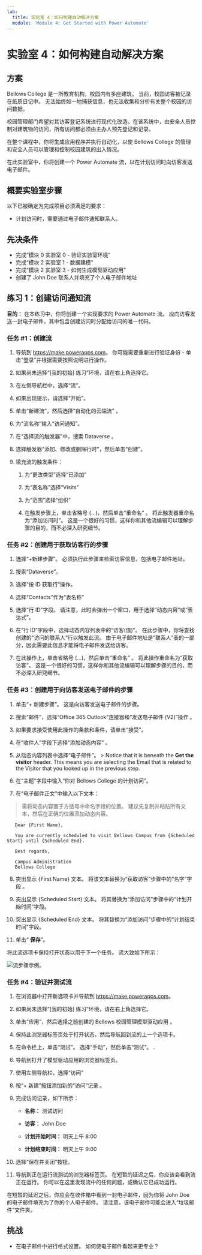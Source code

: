 ```yaml
---
lab:
  title: 实验室 4：如何构建自动解决方案
  module: 'Module 4: Get Started with Power Automate'
---
```


# <a name="lab-4-how-to-build-an-automated-solution"></a>实验室 4：如何构建自动解决方案

## <a name="scenario"></a>方案

Bellows College 是一所教育机构，校园内有多座建筑。 当前，校园访客被记录在纸质日记中。 无法始终如一地捕获信息，也无法收集和分析有关整个校园的访问数据。

校园管理部门希望对其访客登记系统进行现代化改造。在该系统中，由安全人员控制对建筑物的访问，所有访问都必须由主办人预先登记和记录。

在整个课程中，你将生成应用程序并执行自动化，以使 Bellows College 的管理和安全人员可以管理和控制校园建筑的出入情况。

在此实验室中，你将创建一个 Power Automate 流，以在计划访问时向访客发送电子邮件。

## <a name="high-level-lab-steps"></a>概要实验室步骤

以下已被确定为完成项目必须满足的要求：

- 计划访问时，需要通过电子邮件通知联系人。

## <a name="prerequisites"></a>先决条件

- 完成“模块 0 实验室 0 - 验证实验室环境”
- 完成“模块 2 实验室 1 - 数据建模”
- 完成“模块 2 实验室 3 - 如何生成模型驱动应用”
- 创建了 John Doe 联系人并填充了个人电子邮件地址

## <a name="exercise-1-create-visit-notification-flow"></a>练习 1：创建访问通知流

**目的：** 在本练习中，你将创建一个实现要求的 Power Automate 流。 应向访客发送一封电子邮件，其中包含创建访问时分配给访问的唯一代码。

### <a name="task-1-create-a-flow"></a>任务 \#1：创建流

1.  导航到 <https://make.powerapps.com>。 你可能需要重新进行验证身份 - 单击“登录”并根据需要按照说明进行操作。

2.  如果尚未选择“[我的初始] 练习”环境，请在右上角选择它。

3.  在左侧导航栏中，选择“流”。

4.  如果出现提示，请选择“开始”。

5.  单击“新建流”，然后选择“自动化的云端流” 。

6.  为“流名称”输入“访问通知”。

7.  在“选择流的触发器”中，搜索 Dataverse 。

8.  选择触发器“添加、修改或删除行时”，然后单击“创建”。

9.  填充流的触发条件：

    1.  为“更改类型”选择“已添加”

    2.  为“表名称”选择“Visits” 

    3.  为“范围”选择“组织” 

    4.  在触发步骤上，单击省略号 (…)，然后单击“重命名” 。 将此触发器重命名为“添加访问时”。 这是一个很好的习惯，这样你和其他流编辑可以理解步骤的目的，而不必深入研究细节。

### <a name="task-2-create-a-step-to-get-the-visitor-row"></a>任务 \#2：创建用于获取访客行的步骤

1.  选择“+新建步骤”。 必须执行此步骤来检索访客信息，包括电子邮件地址。

2.  搜索“Dataverse”。

3.  选择“按 ID 获取行”操作。

4.  选择“Contacts”作为“表名称”

5.  选择“行 ID”字段。 请注意，此时会弹出一个窗口，用于选择“动态内容”或“表达式”。

6.  在“行 ID”字段中，选择动态内容列表中的“访客(值)”。 在此步骤中，你将查找创建的“访问的联系人”行以触发此流。 由于电子邮件地址是“联系人”表的一部分，因此需要此信息才能将电子邮件发送给访客。

7.  在此操作上，单击省略号 (...)，然后单击“重命名” 。
        将此操作重命名为“获取访客”。 这是一个很好的习惯，这样你和其他流编辑可以理解步骤的目的，而不必深入研究细节。

### <a name="task-3-create-a-step-to-send-an-email-to-the-visitor"></a>任务 \#3：创建用于向访客发送电子邮件的步骤

1.  单击“+ 新建步骤”。 这是向访客发送电子邮件的步骤。

2.  搜索“邮件”，选择“Office 365 Outlook”连接器和“发送电子邮件 (V2)”操作 。

3.  如果要求接受使用此操作的条款和条件，请单击“接受”。

4.  在“收件人”字段下选择“添加动态内容” 。 
    
5.  从动态内容列表中选择“电子邮件”。
        > Notice that it is beneath the **Get the visitor** header. This means you
        are selecting the Email that is related to the Visitor that you looked
        up in the previous step.

6.  在“主题”字段中输入“你对 Bellows College 的计划访问”。

7.  在“电子邮件正文”中输入以下文本：

>   需将动态内容置于方括号中命名字段的位置。 建议先复制并粘贴所有文本，然后在正确的位置添加动态内容。

~~~~~~~~~~~~~~~~~~~~~~~~~~~~~~~~~~~~~~~~~~~~~~~~~~~~~~~~~~~~~~~~~~~~~~~~~~~~~~~~
   Dear {First Name},

   You are currently scheduled to visit Bellows Campus from {Scheduled Start} until {Scheduled End}.

   Best regards,

   Campus Administration
   Bellows College
~~~~~~~~~~~~~~~~~~~~~~~~~~~~~~~~~~~~~~~~~~~~~~~~~~~~~~~~~~~~~~~~~~~~~~~~~~~~~~~~

8.  突出显示 {First Name} 文本。 将该文本替换为“获取访客”步骤中的“名字”字段 。

9.  突出显示 {Scheduled Start} 文本。 将其替换为“添加访问”步骤中的“计划开始时间”字段。 

10.  突出显示 {Scheduled End} 文本。 将其替换为“添加访问”步骤中的“计划结束时间”字段。 

11.  单击“ **保存**”。

将此流选项卡保持打开状态以用于下一个任务。 流大致如下所示：

![流步骤示例。](media/4-Flow.png)

### <a name="task-4-validate-and-test-the-flow"></a>任务 \#4：验证并测试流

1.  在浏览器中打开新选项卡并导航到 <https://make.powerapps.com>。

2.  如果尚未选择“[我的初始] 练习”环境，请在右上角选择它。

3.  单击“应用”，然后选择之前创建的 Bellows 校园管理模型驱动应用 。

3.  保持此浏览器标签页处于打开状态，然后导航回到流的上一个选项卡。

4.  在命令栏上，单击“测试”。 选择“手动”，然后单击“测试”。 .

5.  导航到打开了模型驱动应用的浏览器标签页。 

6.  使用左侧导航栏，选择“访问”

6. 按“+ 新建”按钮添加新的“访问”记录 。

7. 完成访问记录，如下所示：

    -   **名称：** 测试访问

    -   **访客：** John Doe

    -   **计划开始时间：** 明天上午 8:00

    -   **计划结束时间：** 明天上午 9:00

8. 选择“保存并关闭”按钮。

9. 导航到正在运行流测试的浏览器标签页。 在短暂的延迟之后，你应该会看到流正在运行。 你可以在这里发现流中的任何问题，或确认它已成功运行。

在短暂的延迟之后，你应会在收件箱中看到一封电子邮件，因为你将 John Doe 的电子邮件填充为了你的个人电子邮件。 请注意，该电子邮件可能会进入“垃圾邮件”文件夹。

## <a name="challenges"></a>挑战

- 在电子邮件中进行格式设置。 如何使电子邮件看起来更专业？